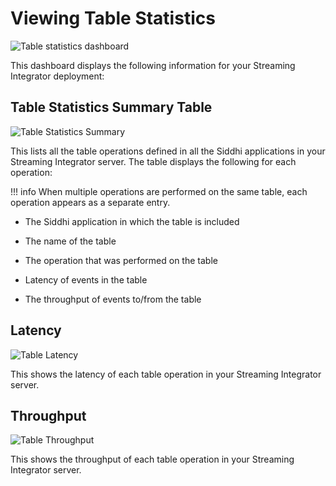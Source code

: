 # Viewing Table Statistics

![Table statistics dashboard]({{base_path}}/assets/img/streaming/streaming-integrator-grafana-dashboard/table_statistics_dashboard.jpg)

This dashboard displays the following information for your Streaming Integrator deployment:

## Table Statistics Summary Table

![Table Statistics Summary]({{base_path}}/assets/img/streaming/table-statistics/table-statistics-summary.png)

This lists all the table operations defined in all the Siddhi applications in your Streaming Integrator server. The table displays the following for each operation:

!!! info
    When multiple operations are performed on the same table, each operation appears as a separate entry.
   
   - The Siddhi application in which the table is included
   
   - The name of the table
   
   - The operation that was performed on the table
   
   - Latency of events in the table
   
   - The throughput of events to/from the table
   
## Latency

![Table Latency]({{base_path}}/assets/img/streaming/table-statistics/table-latency.png)

This shows the latency of each table operation in your Streaming Integrator server.

## Throughput

![Table Throughput]({{base_path}}/assets/img/streaming/table-statistics/table-throughput.png)

This shows the throughput of each table operation in your Streaming Integrator server.